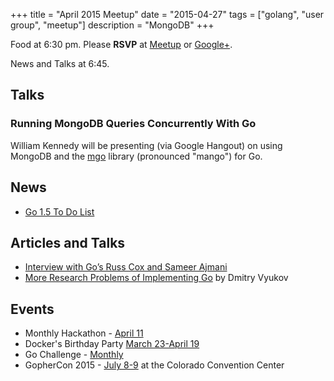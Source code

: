 +++
title = "April 2015 Meetup"
date = "2015-04-27"
tags = ["golang", "user group", "meetup"]
description = "MongoDB"
+++

Food at 6:30 pm. Please **RSVP** at [Meetup](http://www.meetup.com/startupedmonton/events/220969079/) or [Google+](https://plus.google.com/events/c5ii4ngm4aurooekn4f6ckf96qo?authkey=CJ3cutmilNakMg).

News and Talks at 6:45.

## Talks

### Running MongoDB Queries Concurrently With Go

William Kennedy will be presenting (via Google Hangout) on using MongoDB and the [mgo](https://labix.org/mgo) library (pronounced "mango") for Go.

## News

* [Go 1.5 To Do List](http://golang.org/s/go15todo)

## Articles and Talks

* [Interview with Go’s Russ Cox and Sameer Ajmani](http://www.pl-enthusiast.net/2015/03/25/interview-with-gos-russ-cox-and-sameer-ajmani/)
* [More Research Problems of Implementing Go](http://go-talks.appspot.com/github.com/golang/talks/2014/research2.slide#1) by Dmitry Vyukov
 
## Events

* Monthly Hackathon - [April 11](http://www.meetup.com/startupedmonton/events/220888016/)
* Docker's Birthday Party [March 23-April 19](http://docker.party/)
* Go Challenge - [Monthly](http://golang-challenge.com/)
* GopherCon 2015 - [July 8-9](http://www.gophercon.com/) at the Colorado Convention Center
